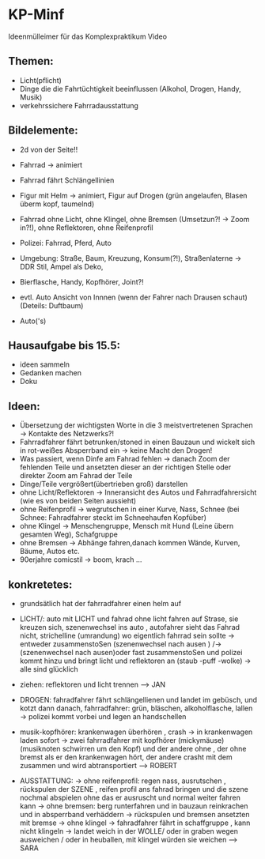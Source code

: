 # KP-Minf
Ideenmülleimer für das Komplexpraktikum Video

## Themen:

- Licht(pflicht)
- Dinge die die Fahrtüchtigkeit beeinflussen (Alkohol, Drogen, Handy, Musik)
- verkehrssichere Fahrradausstattung

## Bildelemente:

- 2d von der Seite!!


- Fahrrad -> animiert
- Fahrrad fährt Schlängellinien
- Figur mit Helm -> animiert, Figur auf Drogen (grün angelaufen, Blasen überm kopf, taumelnd)
- Fahrrad ohne Licht, ohne Klingel, ohne Bremsen (Umsetzun?! -> Zoom in?!), ohne Reflektoren, ohne Reifenprofil
- Polizei: Fahrrad, Pferd, Auto
- Umgebung: Straße, Baum, Kreuzung, Konsum(?!), Straßenlaterne -> DDR Stil, Ampel als Deko, 
- Bierflasche, Handy, Kopfhörer, Joint?!
- evtl. Auto Ansicht von Innnen (wenn der Fahrer nach Drausen schaut)(Deteils: Duftbaum)
- Auto('s)

## Hausaufgabe bis 15.5:
- ideen sammeln 
- Gedanken machen 
- Doku

## Ideen: 

- Übersetzung der wichtigsten Worte in die 3 meistvertretenen Sprachen -> Kontakte des Netzwerks?!
- Fahrradfahrer fährt betrunken/stoned in einen Bauzaun und wickelt sich in rot-weißes Absperrband ein -> keine Macht den Drogen!
- Was passiert, wenn Dinfe am Fahrad fehlen -> danach Zoom der fehlenden Teile und ansetzten dieser an der richtigen Stelle oder direkter Zoom am Fahrad der Teile
- Dinge/Teile vergrößert(übertrieben groß) darstellen
- ohne Licht/Reflektoren -> Inneransicht des Autos und Fahrradfahrersicht (wie es von beiden Seiten aussieht)
- ohne Reifenprofil -> wegrutschen in einer Kurve, Nass, Schnee (bei Schnee: Fahradfahrer steckt im Schneehaufen Kopfüber)
- ohne Klingel -> Menschengruppe, Mensch mit Hund (Leine übern gesamten Weg), Schafgruppe
- ohne Bremsen -> Abhänge fahren,danach kommen Wände, Kurven, Bäume, Autos etc.
- 90erjahre comicstil -> boom, krach ...
## konkretetes:
- grundsätlich hat der fahrradfahrer einen helm auf 
- LICHT/: auto mit LICHT und fahrad ohne licht fahren auf Strase, sie kreuzen sich, szenenwechsel ins auto , autofahrer sieht das Fahrad nicht, strichelline (umrandung) wo eigentlich fahrrad sein sollte -> entweder zusammenstoSen (szenenwechsel nach ausen ) /-> (szenenwechsel nach ausen)oder fast zusammenstoSen und polizei kommt hinzu und bringt licht und reflektoren an (staub -puff -wolke) -> alle sind glücklich
- ziehen: reflektoren und licht trennen
--> JAN

- DROGEN: fahradfahrer fährt schlängellienen und landet im gebüsch, und kotzt dann danach, 
fahrradfahrer: grün, bläschen, alkoholflasche, lallen -> polizei kommt vorbei und legen an   handschellen
- musik-kopfhörer: krankenwagen überhören , crash -> in krankenwagen laden sofort
 -> zwei fahrradfahrer mit kopfhörer (mickymäuse)(musiknoten schwirren um den Kopf) und der andere ohne 
, der ohne bremst als er den krankenwagen hört, der andere crasht mit dem zusammen und wird abtransportiert
--> ROBERT
- AUSSTATTUNG: 
 -> ohne reifenprofil: regen nass, ausrutschen , rückspulen der SZENE , reifen profil ans fahrad bringen und die szene nochmal abspielen ohne das er ausruscht und normal weiter fahren kann
 -> ohne bremsen: berg runterfahren und in bauzaun reinkrachen und in absperrband verhäddern -> rückspulen und bremsen ansetzten mit bremse
 -> ohne klingel -> fahradfahrer fährt in schaffgruppe , kann nicht klingeln -> landet weich in der WOLLE/ oder in graben wegen ausweichen / oder in heuballen, mit klingel würden sie weichen
--> SARA
